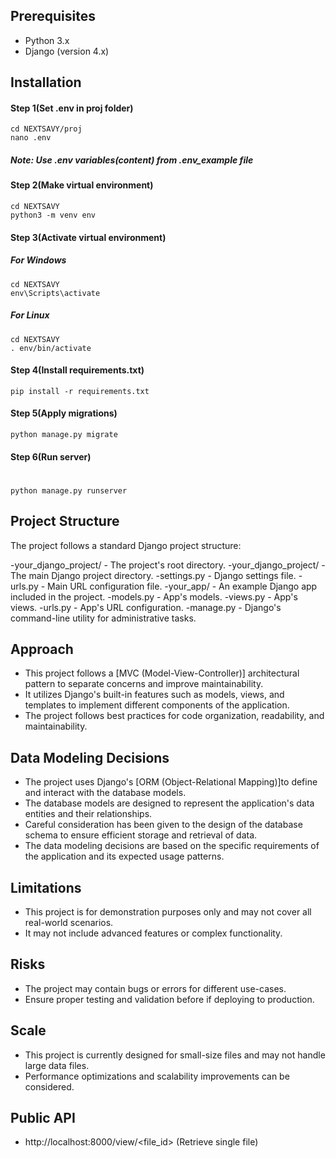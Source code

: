 ## Prerequisites

- Python 3.x
- Django (version 4.x)

## Installation
#### Step 1(Set .env in proj folder)
```
cd NEXTSAVY/proj
nano .env
```
##### Note: Use .env variables(content) from .env_example file
#### Step 2(Make virtual environment)
```
cd NEXTSAVY
python3 -m venv env
```
#### Step 3(Activate virtual environment)
##### For Windows
```
cd NEXTSAVY
env\Scripts\activate
```
##### For Linux
```
cd NEXTSAVY
. env/bin/activate
```
#### Step 4(Install requirements.txt)
```
pip install -r requirements.txt
```
#### Step 5(Apply migrations)
```
python manage.py migrate
```
#### Step 6(Run server)
#
```
python manage.py runserver
```
## Project Structure

The project follows a standard Django project structure:

  -your_django_project/ - The project's root directory.
      -your_django_project/ - The main Django project directory.
        -settings.py - Django settings file.
        -urls.py - Main URL configuration file.
      -your_app/ - An example Django app included in the project.
        -models.py - App's models.
        -views.py - App's views.
        -urls.py - App's URL configuration.
      -manage.py - Django's command-line utility for administrative tasks.

## Approach

- This project follows a [MVC (Model-View-Controller)] architectural pattern to separate concerns and improve maintainability.
- It utilizes Django's built-in features such as models, views, and templates to implement different components of the application.
- The project follows best practices for code organization, readability, and maintainability.

## Data Modeling Decisions

- The project uses Django's [ORM (Object-Relational Mapping)]to define and interact with the database models.
- The database models are designed to represent the application's data entities and their relationships.
- Careful consideration has been given to the design of the database schema to ensure efficient storage and retrieval of data.
- The data modeling decisions are based on the specific requirements of the application and its expected usage patterns.


## Limitations

- This project is for demonstration purposes only and may not cover all real-world scenarios.
- It may not include advanced features or complex functionality.

## Risks

- The project may contain bugs or errors for different use-cases.
- Ensure proper testing and validation before if deploying to production.

## Scale

- This project is currently designed for small-size files and may not handle large data files.
- Performance optimizations and scalability improvements can be considered.

## Public API

- http://localhost:8000/view/<file_id> (Retrieve single file)
